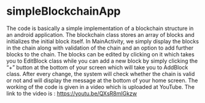 # simpleBlockchainApp
The code is basically a simple implementation of a blockchain structure in an android application. The blockchain class stores an array of blocks and initializes the initial block itself. In MainActivity, we simply display the blocks in the chain along with validation of the chain and an option to add further blocks to the chain. The blocks can be edited by clicking on it which takes you to EditBlock class while you can add a new block by simply clicking the “+” button at the bottom of your screen which will take you to AddBlock class. After every change, the system will check whether the chain is valid or not and will display the message at the bottom of your home screen. The working of the code is given in a video which is uploaded at YouTube. The link to the video is : https://youtu.be/QXsR8mIGkzw
